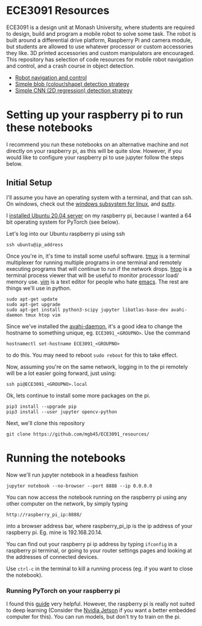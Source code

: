 # ECE3091 Resources

ECE3091 is a design unit at Monash University, where students are required to design, build and program a mobile robot to solve some task. The robot is built around a differential drive platform, Raspberry Pi and camera module, but students are allowed to use whatever processor or custom accessories they like. 3D printed accessories and custom manipulators are encouraged. This repository has selection of code resources for mobile robot navigation and control, and a crash course in object detection. 

* [Robot navigation and control](https://github.com/mgb45/ECE3091_resources/blob/main/Robot_navigation_and_control.ipynb)
* [Simple blob (colour/shape) detection strategy](https://github.com/mgb45/ECE3091_resources/blob/main/Image_processing_detection_strategy.ipynb)
* [Simple CNN (2D regression) detection strategy](https://github.com/mgb45/ECE3091_resources/blob/main/Machine_learning_detection_strategy.ipynb)


# Setting up your raspberry pi to run these notebooks

I recommend you run these notebooks on an alternative machine and not directly on your raspberry pi, as this will be quite slow. However, if you would like to configure your raspberry pi to use jupyter follow the steps below.

## Initial Setup

I'll assume you have an operating system with a terminal, and that can ssh. On windows, check out the [windows subsystem for linux](https://docs.microsoft.com/en-us/windows/wsl/install-win10), and [putty](https://www.putty.org/).

I [installed Ubuntu 20.04 server](https://ubuntu.com/tutorials/how-to-install-ubuntu-on-your-raspberry-pi#1-overview) on my raspberry pi, because I wanted a 64 bit operating system for PyTorch (see below).

Let's log into our Ubuntu raspberry pi using ssh
```
ssh ubuntu@ip_address
```
Once you're in, it's time to install some useful software. [tmux](https://github.com/tmux/tmux/wiki) is a terminal multiplexer for running multiple programs in one terminal and remotely executing programs that will continue to run if the network drops. [htop](https://htop.dev/) is a terminal process viewer that will be useful to monitor processor load/ memory use. [vim](https://vim-adventures.com/) is a text editor for people who hate [emacs](https://en.wikipedia.org/wiki/Editor_war). The rest are things we'll use in python.

```
sudo apt-get update
sudo apt-get upgrade
sudo apt-get install python3-scipy jupyter libatlas-base-dev avahi-daemon tmux htop vim
```

Since we've installed the [avahi-daemon](http://avahi.org/), it's a good idea to change the hostname to something unique, eg. `ECE3091_<GROUPNO>`. Use the command 
```
hostnamectl set-hostname ECE3091_<GROUPNO>
```
to do this. You may need to reboot `sudo reboot` for this to take effect.

Now, assuming you're on the same network, logging in to the pi remotely will be a lot easier going forward, just using:
```
ssh pi@ECE3091_<GROUPNO>.local
```

Ok, lets continue to install some more packages on the pi.
``` 
pip3 install --upgrade pip
pip3 install --user jupyter opencv-python
```

Next, we'll clone this repository
```
git clone https://github.com/mgb45/ECE3091_resources/
```

# Running the notebooks

Now we'll run jupyter notebook in a headless fashion
```
jupyter notebook --no-browser --port 8888 --ip 0.0.0.0
```

You can now access the notebook running on the raspberry pi using any other computer on the network, by simply typing
```
http://raspberry_pi_ip:8888/
```
into a browser address bar, where raspberry_pi_ip is the ip address of your raspberry pi. Eg. mine is 192.168.20.14.

You can find out your raspberry pi ip address by typing `ifconfig` in a raspberry pi terminal, or going to your router settings pages and looking at the addresses of connected devices.

Use `ctrl-c` in the terminal to kill a running process (eg. if you want to close the notebook).

### Running PyTorch on your raspberry pi

I found this [guide](https://qengineering.eu/install-pytorch-on-raspberry-pi-4.html) very helpful. However, the raspberry pi is really not suited to deep learning (Consider the [Nvidia Jetson](https://developer.nvidia.com/buy-jetson) if you want a better embedded computer for this). You can run models, but don't try to train on the pi.


